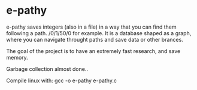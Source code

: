 # e-pathy
e-pathy saves integers (also in a file) in a way that you can find them following a path. /0/1/50/0 for example.
It is a database shaped as a graph, where you can navigate throught paths and save data or other brances.

The goal of the project is to have an extremely fast research, and save memory.

Garbage collection almost done..

Compile linux with: gcc -o e-pathy e-pathy.c
